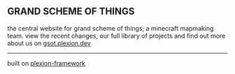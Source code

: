## GRAND SCHEME OF THINGS

the central website for grand scheme of things; a minecraft mapmaking team. view the recent changes, our full library of projects and find out more about us on [gsot.plexion.dev](https://gsot.plexion.dev)

---

built on [plexion-framework](https://github.com/plexiondev/plexiondev.github.io)
